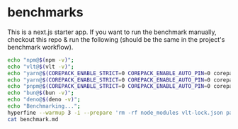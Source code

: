 # benchmarks

This is a next.js starter app. If you want to run the benchmark manually, checkout this repo & run the following (should be the same in the project's benchmark workflow).

```bash
echo "npm@$(npm -v)";
echo "vlt@$(vlt -v)";
echo "yarn@$(COREPACK_ENABLE_STRICT=0 COREPACK_ENABLE_AUTO_PIN=0 corepack yarn@1 -v)";
echo "yarn@$(COREPACK_ENABLE_STRICT=0 COREPACK_ENABLE_AUTO_PIN=0 corepack yarn@latest -v)";
echo "pnpm@$(COREPACK_ENABLE_STRICT=0 COREPACK_ENABLE_AUTO_PIN=0 corepack pnpm@latest -v)";
echo "bun@$(bun -v)";
echo "deno@$(deno -v)";
echo "Benchmarking...";
hyperfine --warmup 3 -i --prepare 'rm -rf node_modules vlt-lock.json package-lock.json .npmrc yarn.lock .yarnrc pnpm-lock.yaml bun.lockb deno.json' 'vlt install' 'npm install' 'COREPACK_ENABLE_STRICT=0 COREPACK_ENABLE_AUTO_PIN=0 corepack yarn@1 install' 'COREPACK_ENABLE_STRICT=0 COREPACK_ENABLE_AUTO_PIN=0 corepack yarn@latest install' 'COREPACK_ENABLE_STRICT=0 COREPACK_ENABLE_AUTO_PIN=0 corepack pnpm@latest install' 'bun install' 'deno install --allow-scripts' --export-markdown benchmark.md;
cat benchmark.md
```
